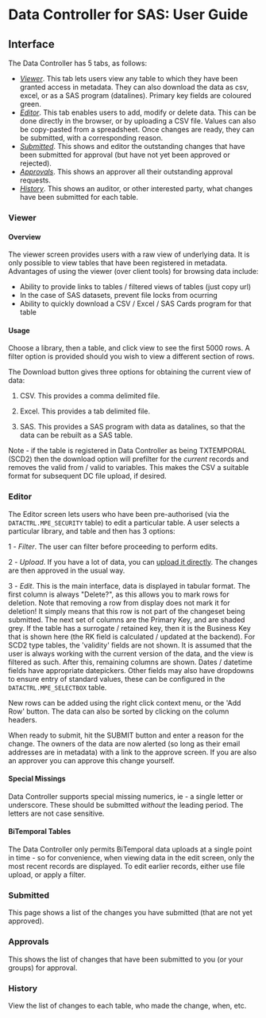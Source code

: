 # Data Controller for SAS: User Guide

## Interface

The Data Controller has 5 tabs, as follows:

* *[Viewer](#viewer)*.  This tab lets users view any table to which they have been granted access in metadata.  They can also download the data as csv, excel, or as a SAS program (datalines).  Primary key fields are coloured green.
* *[Editor](#editor)*.  This tab enables users to add, modify or delete data. This can be done directly in the browser, or by uploading a CSV file. Values can also be copy-pasted from a spreadsheet. Once changes are ready, they can be submitted, with a corresponding reason.
* *[Submitted](#submitted)*.  This shows and editor the outstanding changes that have been submitted for approval (but have not yet been approved or rejected).
* *[Approvals](#approvals)*.  This shows an approver all their outstanding approval requests.
* *[History](#history)*.  This shows an auditor, or other interested party, what changes have been submitted for each table.

### Viewer

#### Overview
The viewer screen provides users with a raw view of underlying data.  It is only possible to view tables that have been registered in metadata.
Advantages of using the viewer (over client tools) for browsing data include:

* Ability to provide links to tables / filtered views of tables (just copy url)
* In the case of SAS datasets, prevent file locks from ocurring
* Ability to quickly download a CSV / Excel / SAS Cards program for that table

#### Usage
Choose a library, then a table, and click view to see the first 5000 rows.
A filter option is provided should you wish to view a different section of rows.

The Download button gives three options for obtaining the current view of data:

1) CSV.  This provides a comma delimited file.

2) Excel.  This provides a tab delimited file.

3) SAS.  This provides a SAS program with data as datalines, so that the data can be rebuilt as a SAS table.

Note - if the table is registered in Data Controller as being TXTEMPORAL (SCD2) then the download option will prefilter for the _current_ records and removes the valid from / valid to variables.  This makes the CSV a suitable format for subsequent DC file upload, if desired.

### Editor

The Editor screen lets users who have been pre-authorised (via the `DATACTRL.MPE_SECURITY` table) to edit a particular table.  A user selects a particular library, and table and then has 3 options:

1 - *Filter*.  The user can filter before proceeding to perform edits.

2 - *Upload*.  If you have a lot of data, you can [upload it directly](dcu-fileupload).  The changes are then approved in the usual way.

3 - *Edit*.  This is the main interface, data is displayed in tabular format.  The first column is always "Delete?", as this allows you to mark rows for deletion.  Note that removing a row from display does not mark it for deletion!  It simply means that this row is not part of the changeset being submitted.
The next set of columns are the Primary Key, and are shaded grey.  If the table has a surrogate / retained key, then it is the Business Key that is shown here (the RK field is calculated / updated at the backend).  For SCD2 type tables, the 'validity' fields are not shown.  It is assumed that the user is always working with the current version of the data, and the view is filtered as such.
After this, remaining columns are shown.  Dates / datetime fields have appropriate datepickers.  Other fields may also have dropdowns to ensure entry of standard values, these can be configured in the `DATACTRL.MPE_SELECTBOX` table.

New rows can be added using the right click context menu, or the 'Add Row' button.  The data can also be sorted by clicking on the column headers.

When ready to submit, hit the SUBMIT button and enter a reason for the change.  The owners of the data are now alerted (so long as their email addresses are in metadata) with a link to the approve screen.
If you are also an approver you can approve this change yourself.

#### Special Missings

Data Controller supports special missing numerics, ie - a single letter or underscore.  These should be submitted _without_ the leading period.  The letters are not case sensitive.

#### BiTemporal Tables

The Data Controller only permits BiTemporal data uploads at a single point in time - so for convenience, when viewing data in the edit screen, only the most recent records are displayed.  To edit earlier records, either use file upload, or apply a filter.

### Submitted
This page shows a list of the changes you have submitted (that are not yet approved).

### Approvals
This shows the list of changes that have been submitted to you (or your groups) for approval.

### History
View the list of changes to each table, who made the change, when, etc.

